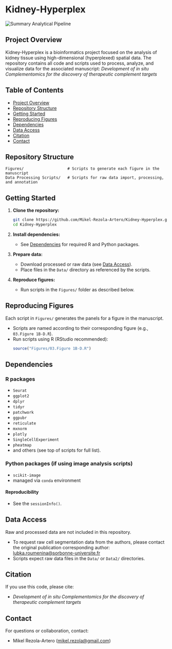# Kidney-Hyperplex
![Summary Analytical Pipeline](Summary_Pipeline.png)
## Project Overview

Kidney-Hyperplex is a bioinformatics project focused on the analysis of kidney tissue using high-dimensional (hyperplexed) spatial data. 
The repository contains all code and scripts used to process, analyze, and visualize data for the associated manuscript: *Development of in situ Complementomics for the discovery of therapeutic complement targets*

## Table of Contents
- [Project Overview](#project-overview)
- [Repository Structure](#repository-structure)
- [Getting Started](#getting-started)
- [Reproducing Figures](#reproducing-figures)
- [Dependencies](#dependencies)
- [Data Access](#data-access)
- [Citation](#citation)
- [Contact](#contact)

## Repository Structure

```
Figures/                   # Scripts to generate each figure in the manuscript
Data Processing Scripts/   # Scripts for raw data import, processing, and annotation
```

## Getting Started

1. **Clone the repository:**
   ```bash
   git clone https://github.com/Mikel-Rezola-Artero/Kidney-Hyperplex.git
   cd Kidney-Hyperplex
   ```

2. **Install dependencies:**
   - See [Dependencies](#dependencies) for required R and Python packages.

3. **Prepare data:**
   - Download processed or raw data (see [Data Access](#data-access)).
   - Place files in the `Data/` directory as referenced by the scripts.

4. **Reproduce figures:**
   - Run scripts in the `Figures/` folder as described below.

## Reproducing Figures

Each script in `Figures/` generates the panels for a figure in the manuscript.
- Scripts are named according to their corresponding figure (e.g., `03.Figure 1B-D.R`).
- Run scripts using R (RStudio recommended):
   ```R
   source("Figures/03.Figure 1B-D.R")
   ```
   
## Dependencies

### R packages
- `Seurat`
- `ggplot2`
- `dplyr`
- `tidyr`
- `patchwork`
- `ggpubr`
- `reticulate`
- `mxnorm`
- `plotly`
- `SingleCellExperiment`
- `pheatmap`
- and others (see top of scripts for full list).

### Python packages (if using image analysis scripts)
- `scikit-image`
- managed via `conda` environment

#### Reproducibility
- See the `sessionInfo()`.

## Data Access

Raw and processed data are not included in this repository.
- To request raw cell segmentation data from the authors, please contact the original publication corresponding author: lubka.roumenina@sorbonne-universite.fr
- Scripts expect raw data files in the `Data/` or `Data2/` directories.

## Citation

If you use this code, please cite:
- *Development of in situ Complementomics for the discovery of therapeutic complement targets*

## Contact

For questions or collaboration, contact:
- Mikel Rezola-Artero (mikel.rezola@gmail.com)
